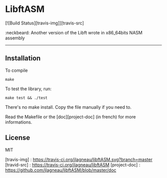 # LibftASM

[![Build Status][travis-img]][travis-src]

:neckbeard: Another version of the Libft wrote in x86_64bits NASM assembly

---

## Installation

To compile

    make

To test the library, run:

    make test && ./test

There's no make install. Copy the file manually if you need to.

Read the Makefile or the [doc][project-doc] (in french) for more informations.

## License

MIT

[travis-img]  : https://travis-ci.org/jlagneau/libftASM.svg?branch=master
[travid-src]  : https://travis-ci.org/jlagneau/libftASM
[project-doc] : https://github.com/jlagneau/libftASM/blob/master/doc
